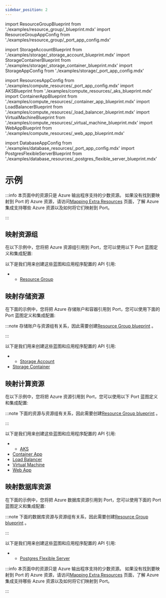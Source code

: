 ```yaml
---
sidebar_position: 2
---
```


import ResourceGroupBlueprint from './examples/resource_group/_blueprint.mdx'
import ResourceGroupAppConfig from './examples/resource_group/_port_app_config.mdx'

import StorageAccountBlueprint from './examples/storage/_storage_account_blueprint.mdx'
import StorageContainerBlueprint from './examples/storage/_storage_container_blueprint.mdx'
import StorageAppConfig from './examples/storage/_port_app_config.mdx'

import ResourcesAppConfig from './examples/compute_resources/_port_app_config.mdx'
import AKSBlueprint from './examples/compute_resources/_aks_blueprint.mdx'
import ContainerAppBlueprint from './examples/compute_resources/_container_app_blueprint.mdx'
import LoadBalancerBlueprint from './examples/compute_resources/_load_balancer_blueprint.mdx'
import VirtualMachineBlueprint from './examples/compute_resources/_virtual_machine_blueprint.mdx'
import WebAppBlueprint from './examples/compute_resources/_web_app_blueprint.mdx'

import DatabaseAppConfig from './examples/database_resources/_port_app_config.mdx'
import PostgresFlexibleServerBlueprint from './examples/database_resources/_postgres_flexible_server_blueprint.mdx'

# 示例

:::info 本页面中的资源只是 Azure 输出程序支持的少数资源。 如果没有找到要映射到 Port 的 Azure 资源，请访问[Mapping Extra Resources](mapping_extra_resources.md) 页面，了解 Azure 集成支持哪些 Azure 资源以及如何将它们映射到 Port。

:::

## 映射资源组

在以下示例中，您将把 Azure 资源组引用到 Port，您可以使用以下 Port 蓝图定义和集成配置: 

<ResourceGroupBlueprint/>

<ResourceGroupAppConfig/>

以下是我们用来创建这些蓝图和应用程序配置的 API 引用: 

* * [Resource Group](https://docs.microsoft.com/en-us/rest/api/resources/resourcegroups/list)

## 映射存储资源

在下面的示例中，您将把 Azure 存储账户和容器引用到 Port，您可以使用下面的 Port 蓝图定义和集成配置: 

:::note 存储账户与资源组有关系，因此需要创建[Resource Group blueprint](#mapping-resource-groups) 。

:::

<StorageAccountBlueprint/>

<StorageContainerBlueprint/>

<StorageAppConfig/>

以下是我们用来创建这些蓝图和应用程序配置的 API 引用: 

* * [Storage Account](https://docs.microsoft.com/en-us/rest/api/storagerp/storageaccounts/list)
* [Storage Container](https://learn.microsoft.com/en-us/rest/api/storagerp/blob-containers/list?tabs=HTTP)

## 映射计算资源

在以下示例中，您将把 Azure 资源引用到 Port，您可以使用以下 Port 蓝图定义和集成配置: 

:::note 下面的资源与资源组有关系，因此需要创建[Resource Group blueprint](#mapping-resource-groups) 。

:::

<AKSBlueprint/>

<ContainerAppBlueprint/>

<LoadBalancerBlueprint/>

<VirtualMachineBlueprint/>

<WebAppBlueprint/>

<ResourcesAppConfig/>

以下是我们用来创建这些蓝图和应用程序配置的 API 引用: 

* * [AKS](https://learn.microsoft.com/en-us/rest/api/aks/managed-clusters/list?tabs=HTTP)
* [Container App](https://learn.microsoft.com/en-us/rest/api/containerapps/stable/container-apps/list-by-subscription?tabs=HTTP)
* [Load Balancer](https://learn.microsoft.com/en-us/rest/api/load-balancer/load-balancers/list-all?tabs=HTTP)
* [Virtual Machine](https://learn.microsoft.com/en-us/rest/api/compute/virtual-machines/list-all?tabs=HTTP)
* [Web App](https://learn.microsoft.com/en-us/rest/api/appservice/web-apps/list)

## 映射数据库资源

在下面的示例中，您将把 Azure 数据库资源引用到 Port，您可以使用下面的 Port 蓝图定义和集成配置: 

:::note 下面的数据库资源与资源组有关系，因此需要创建[Resource Group blueprint](#mapping-resource-groups) 。

:::

<PostgresFlexibleServerBlueprint/>

<DatabaseAppConfig/>

以下是我们用来创建这些蓝图和应用程序配置的 API 引用: 

* * [Postgres Flexible Server](https://docs.microsoft.com/en-us/rest/api/azure-postgresql/flexibleservers)

:::info 本页面中的资源只是 Azure 输出程序支持的少数资源。 如果没有找到要映射到 Port 的 Azure 资源，请访问[Mapping Extra Resources](mapping_extra_resources.md) 页面，了解 Azure 集成支持哪些 Azure 资源以及如何将它们映射到 Port。

:::
